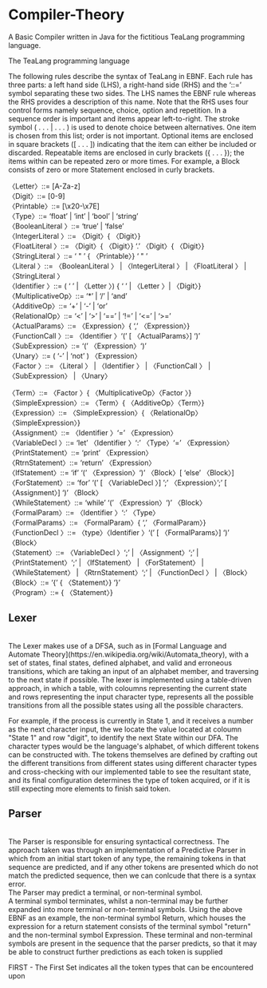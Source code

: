 # Compiler-Theory
A Basic Compiler written in Java for the fictitious TeaLang programming language.

The TeaLang programming language

The following rules describe the syntax of TeaLang in EBNF. Each rule has three parts: a left
hand side (LHS), a right-hand side (RHS) and the ‘::=’ symbol separating these two sides. The
LHS names the EBNF rule whereas the RHS provides a description of this name. Note that the
RHS uses four control forms namely sequence, choice, option and repetition. In a sequence order
is important and items appear left-to-right. The stroke symbol ( . . . | . . . ) is used to denote choice
between alternatives. One item is chosen from this list; order is not important. Optional items are
enclosed in square brackets ([ . . . ]) indicating that the item can either be included or discarded.
Repeatable items are enclosed in curly brackets ({ . . . }); the items within can be repeated zero or
more times. For example, a Block consists of zero or more Statement enclosed in curly brackets.

〈Letter〉::= [A-Za-z] <br>
〈Digit〉::= [0-9]<br>
〈Printable〉::= [\x20-\x7E]<br>
〈Type〉::= ‘float’ | ‘int’ | ‘bool’ | ‘string’<br>
〈BooleanLiteral 〉::= ‘true’ | ‘false’<br>
〈IntegerLiteral 〉::= 〈Digit〉{ 〈Digit〉}<br>
〈FloatLiteral 〉::= 〈Digit〉{ 〈Digit〉} ‘.’ 〈Digit〉{ 〈Digit〉}<br>
〈StringLiteral 〉::= ‘ " ’ { 〈Printable〉} ‘ " ’<br>
〈Literal 〉::= 〈BooleanLiteral 〉
              | 〈IntegerLiteral 〉
              | 〈FloatLiteral 〉
              | 〈StringLiteral 〉<br>
〈Identifier 〉::= ( ‘ ’ | 〈Letter 〉) { ‘ ’ | 〈Letter 〉| 〈Digit〉}<br>
〈MultiplicativeOp〉::= ‘*’ | ‘/’ | ‘and’<br>
〈AdditiveOp〉::= ‘+’ | ‘-’ | ‘or’<br>
〈RelationalOp〉::= ‘<’ | ‘>’ | ‘==’ | ‘!=’ | ‘<=’ | ‘>=’<br>
〈ActualParams〉::= 〈Expression〉{ ‘,’ 〈Expression〉}<br>
〈FunctionCall 〉::= 〈Identifier 〉‘(’ [ 〈ActualParams〉] ‘)’<br>
〈SubExpression〉::= ‘(’ 〈Expression〉‘)’<br>
〈Unary〉::= ( ‘-’ | ‘not’ ) 〈Expression〉<br>
〈Factor 〉::= 〈Literal 〉
             | 〈Identifier 〉
             | 〈FunctionCall 〉
             | 〈SubExpression〉
             | 〈Unary〉<br>

〈Term〉::= 〈Factor 〉{ 〈MultiplicativeOp〉〈Factor 〉}<br>
〈SimpleExpression〉::= 〈Term〉{ 〈AdditiveOp〉〈Term〉}<br>
〈Expression〉::= 〈SimpleExpression〉{ 〈RelationalOp〉〈SimpleExpression〉}<br>
〈Assignment〉::= 〈Identifier 〉‘=’ 〈Expression〉<br>
〈VariableDecl 〉::= ‘let’ 〈Identifier 〉‘:’ 〈Type〉‘=’ 〈Expression〉<br>
〈PrintStatement〉::= ‘print’ 〈Expression〉<br>
〈RtrnStatement〉::= ‘return’ 〈Expression〉<br>
〈IfStatement〉::= ‘if’ ‘(’ 〈Expression〉‘)’ 〈Block〉[ ‘else’ 〈Block〉]<br>
〈ForStatement〉::= ‘for’ ‘(’ [ 〈VariableDecl 〉] ’;’ 〈Expression〉’;’ [ 〈Assignment〉] ‘)’ 〈Block〉<br>
〈WhileStatement〉::= ‘while’ ‘(’ 〈Expression〉‘)’ 〈Block〉<br>
〈FormalParam〉::= 〈Identifier 〉‘:’ 〈Type〉<br>
〈FormalParams〉::= 〈FormalParam〉{ ‘,’ 〈FormalParam〉}<br>
〈FunctionDecl 〉::= 〈type〉〈Identifier 〉‘(’ [ 〈FormalParams〉] ‘)’ 〈Block〉<br>
〈Statement〉::= 〈VariableDecl 〉‘;’
                | 〈Assignment〉‘;’
                | 〈PrintStatement〉‘;’
                | 〈IfStatement〉
                | 〈ForStatement〉
                | 〈WhileStatement〉
                | 〈RtrnStatement〉‘;’
                | 〈FunctionDecl 〉
                | 〈Block〉<br>
〈Block〉::= ‘{’ { 〈Statement〉} ‘}’<br>
〈Program〉::= { 〈Statement〉}<br>

<h2>Lexer</h2><br>
The Lexer makes use of a DFSA, such as in [Formal Language and Automate Theory](https://en.wikipedia.org/wiki/Automata_theory), with a set of states, final states, defined alphabet, and valid and erroneous transitions, which are taking an input of an alphabet member, and traversing to the next state if possible.
The lexer is implemented using a table-driven approach, in which a table, with coloumns representing the current state and rows representing the input character type, represents all the possible transitions from all the possible states using all the possible characters.

For example, if the process is currently in State 1, and it receives a number as the next character input, the we locate the value located at coloumn "State 1" and row "digit", to identify the next State within our DFA. The character types would be the language's alphabet, of which different tokens can be constructed with. The tokens themselves are defined by crafting out the different transitions from different states using different character types and cross-checking with our implemented table to see the resultant state, and its final configuration determines the type of token acquired, or if it is still expecting more elements to finish said token.<br>

<h2>Parser</h2><br>
The Parser is responsible for ensuring syntactical correctness. The approach taken was through an implementation of a Predictive Parser in which from an initial start token of any type, the remaining tokens in that sequence are predicted, and if any other tokens are presented which do not match the predicted sequence, then we can conlcude that there is a syntax error.<br>
The Parser may predict a terminal, or non-terminal symbol.<br>
A terminal symbol terminates, whilst a non-terminal may be further expanded into more terminal or non-terminal symbols.
Using the above EBNF as an example, the non-terminal symbol Return, which houses the expression for a return statement consists of the terminal symbol "return" and the non-terminal symbol Expression.
These terminal and non-terminal symbols are present in the sequence that the parser predicts, so that it may be able to construct further predictions as each token is supplied

FIRST - The First Set indicates all the token types that can be encountered upon

